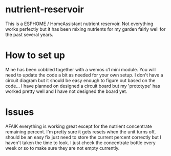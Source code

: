 # nutrient-reservoir
This is a ESPHOME / HomeAssistant nutrient reservoir. Not everything works perfectly but it has been mixing nutrients for my garden fairly well for the past several years.

# How to set up
Mine has been cobbled together with a wemos c1 mini module. You will need to update the code a bit as needed for your own setup. I don't have a circuit diagram but it should be easy enough to figure out based on the code... I have planned on designed a circuit board but my 'prototype' has worked pretty well and I have not designed the board yet.

# Issues
AFAIK everything is working great except for the nutrient concentrate remaining percent. I'm pretty sure it gets resets when the unit turns off, should be an easy fix just need to store the current percent correctly but I haven't taken the time to look. I just check the concentrate bottle every week or so to make sure they are not empty currently.

